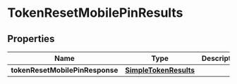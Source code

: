 

# TokenResetMobilePinResults


## Properties

| Name | Type | Description | Notes |
|------------ | ------------- | ------------- | -------------|
|**tokenResetMobilePinResponse** | [**SimpleTokenResults**](SimpleTokenResults.md) |  |  [optional] |



